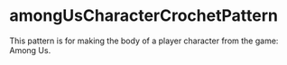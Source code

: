 # amongUsCharacterCrochetPattern

This pattern is for making the body of a player character from the game: Among Us.
